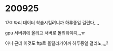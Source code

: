 # 200925

17G 짜리 데이터 학습시킬려니까 하루종일 걸린다,,,,

gpu 서버위에 올리고 서버로 돌려봐야지,,,ㅠ

아니 근데 이것도 ftp로 올릴라카이까 하루종일 걸리노,,,,?